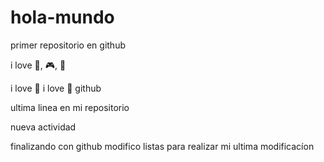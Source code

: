 # hola-mundo
primer repositorio en github

i love :pizza:, :video_game:, :movie_camera:

i love :basketball: 
i love :dog:
github

ultima linea en mi repositorio

nueva actividad 

finalizando con github
modifico listas
para realizar mi ultima modificacíon
